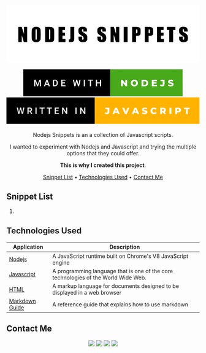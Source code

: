 
<div align="center">

<p align="center">
  <img src="img/cover.png" />
</p>

<img src="img/badge1.svg"/>
<img src="img/badge2.svg"/>
<br />
<br />
Nodejs Snippets is an a collection of Javascript scripts.

I wanted to experiment with Nodejs and Javascript and trying the multiple options that they could offer.

**This is why I created this project**.

[Snippet List](#snippit-list) •
[Technologies Used](#technologies-used) •
[Contact Me](#contact-me) 




</div>

## Snippet List

1. 



## Technologies Used

| Application                                         | Description                                  
| --------------------------------------------------- |--------------------------------------------- 
| [Nodejs](https://nodejs.org/en/)                           | A JavaScript runtime built on Chrome's V8 JavaScript engine
| [Javascript](https://www.javascript.com/)                           | A programming language that is one of the core technologies of the World Wide Web.
| [HTML](https://developer.mozilla.org/en-US/docs/Web/HTML)                 | A  markup language for documents designed to be displayed in a web browser                                 
| [Markdown Guide](https://www.markdownguide.org/)    | A reference guide that explains how to use markdown                                 

## Contact Me
<p align="center">
<a href="https://www.linkedin.com/in/iamnasef/"><img src="https://img.shields.io/badge/LinkedIn-0077B5?style=for-the-badge&logo=linkedin&logoColor=white"/></a>
<a href="https://twitter.com/iamnasef"><img src="https://img.shields.io/badge/Twitter-1DA1F2?style=for-the-badge&logo=twitter&logoColor=white"/></a>
<a href="https://github.com/iamnasef"><img src="https://img.shields.io/badge/GitHub-100000?style=for-the-badge&logo=github&logoColor=white"/></a>
<a href="https://www.youtube.com/channel/UCx2qgl5gjP_oSK_mz674EtA"><img src="https://img.shields.io/badge/YouTube-FF0000?style=for-the-badge&logo=youtube&logoColor=white"/></a>
</p>